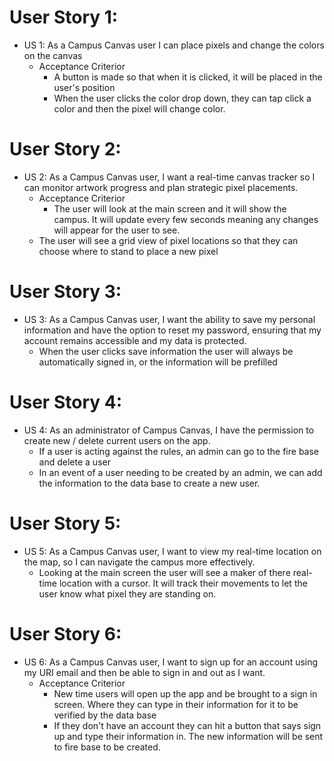 # User Story 1:
- US 1: As a Campus Canvas user I can place pixels and change the colors on the canvas
  - Acceptance Criterior
      - A button is made so that when it is clicked, it will be placed in the user's position
      - When the user clicks the color drop down, they can tap click a color and then the pixel will change color. 
# User Story 2:
- US 2: As a Campus Canvas user, I want a real-time canvas tracker so I can monitor artwork progress and plan strategic pixel placements.
    - Acceptance Criterior
      - The user will look at the main screen and it will show the campus. It will update every few seconds meaning any changes will appear for the user to see.
    - The user will see a grid view of pixel locations so that they can choose where to stand to place a new pixel
# User Story 3:
- US 3: As a Campus Canvas user, I want the ability to save my personal information and have the option to reset my password, ensuring that my account remains accessible and my data is protected.
    - When the user clicks save information the user will always be automatically signed in, or the information will be prefilled
# User Story 4:
- US 4: As an administrator of Campus Canvas, I have the permission to create new / delete current users on the app.
    - If a user is acting against the rules, an admin can go to the fire base and delete a user
    - In an event of a user needing to be created by an admin, we can add the information to the data base to create a new user.
# User Story 5:
- US 5: As a Campus Canvas user, I want to view my real-time location on the map, so I can navigate the campus more effectively.
    - Looking at the main screen the user will see a maker of there real-time location with a cursor. It will track their movements to let the user know what pixel they are standing on.
# User Story 6:
- US 6: As a Campus Canvas user, I want to sign up for an account using my URI email and then be able to sign in and out as I want.
    - Acceptance Criterior
        - New time users will open up the app and be brought to a sign in screen. Where they can type in their information for it to be verified by the data base
        - If they don't have an account they can hit a button that says sign up and type their information in. The new information will be sent to fire base to be created. 
